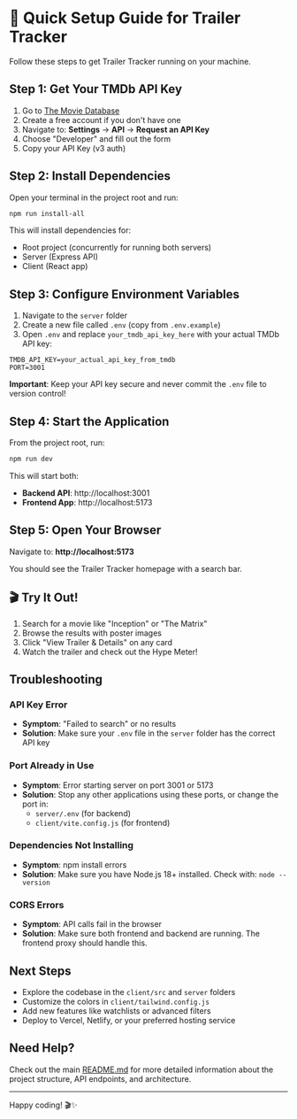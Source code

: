 # 🚀 Quick Setup Guide for Trailer Tracker

Follow these steps to get Trailer Tracker running on your machine.

## Step 1: Get Your TMDb API Key

1. Go to [The Movie Database](https://www.themoviedb.org/)
2. Create a free account if you don't have one
3. Navigate to: **Settings** → **API** → **Request an API Key**
4. Choose "Developer" and fill out the form
5. Copy your API Key (v3 auth)

## Step 2: Install Dependencies

Open your terminal in the project root and run:

```bash
npm run install-all
```

This will install dependencies for:
- Root project (concurrently for running both servers)
- Server (Express API)
- Client (React app)

## Step 3: Configure Environment Variables

1. Navigate to the `server` folder
2. Create a new file called `.env` (copy from `.env.example`)
3. Open `.env` and replace `your_tmdb_api_key_here` with your actual TMDb API key:

```env
TMDB_API_KEY=your_actual_api_key_from_tmdb
PORT=3001
```

**Important**: Keep your API key secure and never commit the `.env` file to version control!

## Step 4: Start the Application

From the project root, run:

```bash
npm run dev
```

This will start both:
- **Backend API**: http://localhost:3001
- **Frontend App**: http://localhost:5173

## Step 5: Open Your Browser

Navigate to: **http://localhost:5173**

You should see the Trailer Tracker homepage with a search bar.

## 🎬 Try It Out!

1. Search for a movie like "Inception" or "The Matrix"
2. Browse the results with poster images
3. Click "View Trailer & Details" on any card
4. Watch the trailer and check out the Hype Meter!

## Troubleshooting

### API Key Error
- **Symptom**: "Failed to search" or no results
- **Solution**: Make sure your `.env` file in the `server` folder has the correct API key

### Port Already in Use
- **Symptom**: Error starting server on port 3001 or 5173
- **Solution**: Stop any other applications using these ports, or change the port in:
  - `server/.env` (for backend)
  - `client/vite.config.js` (for frontend)

### Dependencies Not Installing
- **Symptom**: npm install errors
- **Solution**: Make sure you have Node.js 18+ installed. Check with: `node --version`

### CORS Errors
- **Symptom**: API calls fail in the browser
- **Solution**: Make sure both frontend and backend are running. The frontend proxy should handle this.

## Next Steps

- Explore the codebase in the `client/src` and `server` folders
- Customize the colors in `client/tailwind.config.js`
- Add new features like watchlists or advanced filters
- Deploy to Vercel, Netlify, or your preferred hosting service

## Need Help?

Check out the main [README.md](README.md) for more detailed information about the project structure, API endpoints, and architecture.

---

Happy coding! 🎬✨
